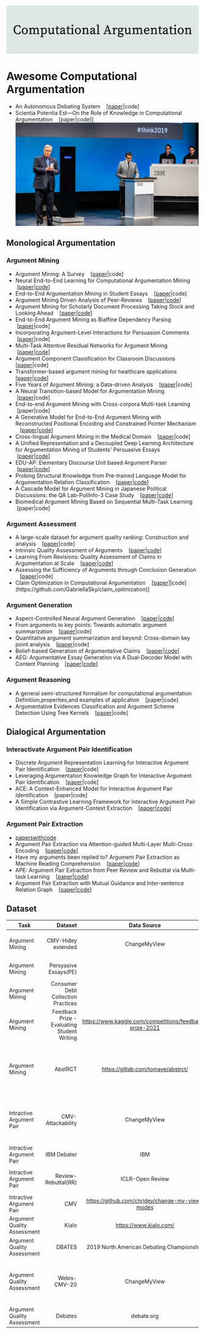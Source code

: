 ![Computational Argumentation](https://github.com/shilida/Computational-Argumentation/blob/master/logo.jpg "Computational Argumentation")
# Awesome Computational Argumentation
- An Autonomous Debating System &nbsp; &nbsp;[[paper](https://www.nature.com/articles/s41586-021-03215-w)|code]
- Scientia Potentia Est—On the Role of Knowledge in Computational Argumentation  &nbsp; &nbsp;[paper|code]]
![Project-debater](https://github.com/shilida/Computational-Argumentation/blob/master/background-bottom-feature.jpg "Project-debater")
## Monological Argumentation
### Argument Mining
- Argument Mining: A Survey &nbsp; &nbsp;[[paper](http://www.johnlawrence.net/res/pubs/lawrence2019argmin.pdf)|code]
- Neural End-to-End Learning for Computational Argumentation Mining &nbsp; &nbsp;[[paper](https://arxiv.org/pdf/1704.06104.pdf)|[code](https://github.com/UKPLab/acl2017-neural_end2end_AM)]
- End-to-End Argumentation Mining in Student Essays &nbsp; &nbsp;[[paper](https://aclanthology.org/N16-1164.pdf)|code]
- Argument Mining Driven Analysis of Peer-Reviews &nbsp; &nbsp;[[paper](https://arxiv.org/pdf/2012.07743)|[code](https://github.com/fromm-m/aaai2021-am-peer-reviews)]
- Argument Mining for Scholarly Document Processing Taking Stock and Looking Ahead &nbsp; &nbsp;[[paper](https://aclanthology.org/2021.sdp-1.7.pdf)|[code](https://github.com/fromm-m/aaai2021-am-peer-reviews)]
- End-to-End Argument Mining as Biaffine Dependency Parsing &nbsp; &nbsp;[[paper](https://aclanthology.org/2021.eacl-main.55.pdf)|code]
- Incorporating Argument-Level Interactions for Persuasion Comments &nbsp; &nbsp;[[paper](https://aclanthology.org/C18-1314.pdf)|code]
- Multi-Task Attentive Residual Networks for Argument Mining &nbsp; &nbsp;[[paper](https://arxiv.org/pdf/2102.12227.pdf)|[code](https://github.com/AGalassi/StructurePrediction18)]
- Argument Component Classification for Classroom Discussions &nbsp; &nbsp; [[paper](https://arxiv.org/pdf/1909.03022)|code]
- Transformer-based argument mining for healthcare applications &nbsp; &nbsp; [[paper](https://ebooks.iospress.nl/pdf/doi/10.3233/FAIA200334)|[code](https://gitlab.com/tomaye/)]
- Five Years of Argument Mining: a Data-driven Analysis &nbsp; &nbsp;[[paper](https://www.ijcai.org/proceedings/2018/0766.pdf)|code]
- A Neural Transition-based Model for Argumentation Mining  &nbsp; &nbsp;[[paper](https://aclanthology.org/2021.acl-long.497.pdf)|code]
- End-to-end Argument Mining with Cross-corpora Multi-task Learning &nbsp; &nbsp;[paper|code]
- A Generative Model for End-to-End Argument Mining with Reconstructed Positional Encoding and Constrained Pointer Mechanism &nbsp; &nbsp;[[paper](https://aclanthology.org/2022.emnlp-main.713.pdf)|[code](https://github.com/HITSZ-HLT/GMAM)]
- Cross-lingual Argument Mining in the Medical Domain &nbsp; &nbsp;[[paper](https://arxiv.org/pdf/2301.10527.pdf)|code]
- A Unified Representation and a Decoupled Deep Learning Architecture for Argumentation Mining of Students' Persuasive Essays &nbsp; &nbsp;[[paper](https://aclanthology.org/2022.argmining-1.6.pdf)|[code](https://github.com/tawsifsazid/Unified-Representation-for-Argumentation-Mining)]
- EDU-AP: Elementary Discourse Unit based Argument Parser &nbsp; &nbsp;[[paper](https://aclanthology.org/2022.sigdial-1.19.pdf)|[code](https://github.com/sougata-ub/edu-ap)]
- Probing Structural Knowledge from Pre-trained Language Model for Argumentation Relation Classification &nbsp; &nbsp;[[paper](https://aclanthology.org/2022.findings-emnlp.264.pdf)|[code](https://github.com/HITSZ-HLT/DPGNN)]
- A Cascade Model for Argument Mining in Japanese Political Discussions: the QA Lab-PoliInfo-3 Case Study  &nbsp; &nbsp;[[paper](https://arxiv.org/pdf/2207.01672.pdf)|[code](https://github.com/raruidol/Budget-AM)]
- Biomedical Argument Mining Based on Sequential Multi-Task Learning  &nbsp; &nbsp;[paper|code]
### Argument Assessment
- A large-scale dataset for argument quality ranking: Construction and analysis &nbsp; &nbsp;[[paper](https://ojs.aaai.org/index.php/AAAI/article/view/6285/6141)|code]
- Intrinsic Quality Assessment of Arguments &nbsp; &nbsp;[[paper](https://arxiv.org/pdf/2010.12473.pdf)|[code](http://arguana.com/software)]
- Learning From Revisions: Quality Assessment of Claims in Argumentation at Scale  &nbsp; &nbsp;[[paper](https://arxiv.org/pdf/2101.10250.pdf)|[code](https://github.com/GabriellaSky/claimrev)]
- Assessing the Sufficiency of Arguments through Conclusion Generation  &nbsp; &nbsp;[[paper](https://arxiv.org/pdf/2110.13495.pdf)|code]
- Claim Optimization in Computational Argumentation  &nbsp; &nbsp;[[paper]([https://arxiv.org/pdf/2101.10250.pdf](https://arxiv.org/pdf/2212.08913.pdf))|[code](https://github.com/GabriellaSky/claim_optimization)]
### Argument Generation 
- Aspect-Controlled Neural Argument Generation &nbsp; &nbsp;[[paper](https://arxiv.org/pdf/2005.00084.pdf)|[code](https://github.com/UKPLab/controlled-argument-generation)]
- From arguments to key points: Towards automatic argument summarization &nbsp; &nbsp;[[paper](https://arxiv.org/pdf/2005.01619.pdf)|code]
- Quantitative argument summarization and beyond: Cross-domain key point analysis &nbsp; &nbsp;[[paper](https://arxiv.org/pdf/2010.05369.pdf)|code]
- Belief-based Generation of Argumentative Claims &nbsp; &nbsp;[[paper](https://arxiv.org/pdf/2101.09765.pdf)|[code](http://www.github.com/webis-de/eacl21-belief-based-claim-generation)]
- AEG: Argumentative Essay Generation via A Dual-Decoder Model with Content Planning &nbsp; &nbsp;[[paper](https://aclanthology.org/2022.emnlp-main.343.pdf)|[code](https://github.com/HITSZ-HLT/AEG)]
### Argument Reasoning
- A general semi-structured formalism for computational argumentation Definition,properties,and examples of application &nbsp; &nbsp;[paper|code]
- Argumentative Evidences Classification and Argument Scheme Detection Using Tree Kernels  &nbsp; &nbsp;[[paper](https://aclanthology.org/W19-4511.pdf)|code]
## Dialogical Argumentation
### Interactivate Argument Pair Identification
- Discrete Argument Representation Learning for Interactive Argument Pair Identification &nbsp; &nbsp;[[paper](https://arxiv.org/pdf/1911.01621.pdf)|code]
- Leveraging Argumentation Knowledge Graph for Interactive Argument Pair Identification &nbsp; &nbsp;[[paper](https://aclanthology.org/2021.findings-acl.203.pdf)|code]
- ACE: A Context-Enhanced Model for Interactive Argument Pair Identification  &nbsp; &nbsp;[paper|code]
- A Simple Contrastive Learning Framework for Interactive Argument Pair Identification via Argument-Context Extraction &nbsp; &nbsp;[[paper](https://aclanthology.org/2022.emnlp-main.681.pdf)|[code](https://github.com/shilida/CL_Interactive_Argument_Pair_Identification)]
### Argument Pair Extraction
- [paperswithcode](https://paperswithcode.com/sota/argument-pair-extraction-ape-on-rr)
- Argument Pair Extraction via Attention-guided Multi-Layer Multi-Cross Encoding &nbsp; &nbsp;[[paper](https://aclanthology.org/2022.acl-short.4.pdf)|[code](https://github.com/TianyuTerry/MLMC)]
- Have my arguments been replied to? Argument Pair Extraction as Machine Reading Comprehension &nbsp; &nbsp;[[paper](https://arxiv.org/pdf/1704.06104.pdf)|[code](https://github.com/HLT-HITSZ/MRC_APE)]
- APE: Argument Pair Extraction from Peer Review and Rebuttal via Multi-task Learning &nbsp; &nbsp;[[paper](https://aclanthology.org/2020.emnlp-main.569.pdf)|[code](https://github.com/LiyingCheng95/ArgumentPairExtraction)]
- Argument Pair Extraction with Mutual Guidance and Inter-sentence Relation Graph &nbsp; &nbsp;[[paper](https://aclanthology.org/2021.emnlp-main.319.pdf)|[code](https://github.com/HLT-HITSZ/MGF)]
<!-- - AMPERSAND: Argument Mining for PERSuAsive oNline Discussions &nbsp; &nbsp;[[paper](https://arxiv.org/pdf/2004.14677)|[code](https://github.com/tuhinjubcse/AMPERSANDEMNLP2019)] -->
<!-- Argument mining Extracting arguments from online dialogue &nbsp; &nbsp;[[paper](https://arxiv.org/pdf/1704.06104.pdf)|code] -->
## Dataset 
 | Task        |  Dataset    |  Data Source  |  Scale  |
 | --------   | -----:   | :----: |  :----: |
 | Argument Mining        | CMV-Hidey extended    |  ChangeMyView  |  78 threads with 380 turns of dialogues  |
 | Argument Mining        | Persyasive Essays(PE)    |    |  402 essays and 1833 paragraphs  |
 | Argument Mining        | Consumer Debt Collection Practices   |    | 731 paragraphs  |
 | Argument Mining        | Feedback Prize - Evaluating Student Writing   |  https://www.kaggle.com/competitions/feedback-prize-2021  | approximately 10k documents  |
 | Argument Mining        | AbstRCT   |  https://gitlab.com/tomaye/abstrct/  |  4198 argument components and 2601 argument relations on different diseases|
 | Intractive Argument Pair        | CMV-Attackability   |  ChangeMyView  | threads from 2014.1 to 2017.9 27772 threads and 3448917 posts|
 | Intractive Argument Pair        | IBM Debater   |  IBM  | 3684 long debeate texts 460 motions|
 | Intractive Argument Pair        | Review-Rebuttal(RR)   |  ICLR-Open Review  | 4764 RR passagesa 40831 arguments|
 | Intractive Argument Pair        | CMV   |  https://github.com/chridey/change-my-view-modes  | |
 | Argument Quality Assessment       | Kialo   |  https://www.kialo.com/  | 47219 claims of 741 topics|
 | Argument Quality Assessment       | DBATES   |  2019 North American Debating Championship | 716 debaters|
 | Argument Quality Assessment       | Webis-CMV-20   |  ChangeMyView | threads from 2014.1 to 2017.9 27772 threads and 3448917 posts |
 | Argument Quality Assessment       | Debates   |  debate.org | 78376 debates, 23 topics |

